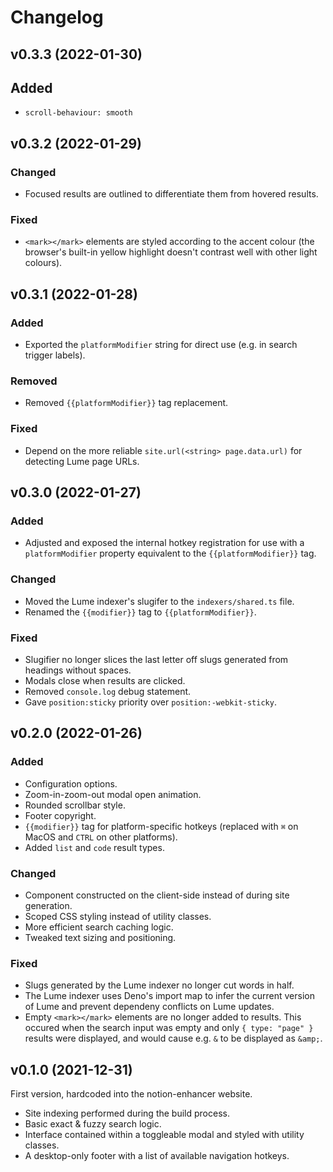 # Changelog

## v0.3.3 (2022-01-30)

## Added

- `scroll-behaviour: smooth`

## v0.3.2 (2022-01-29)

### Changed

- Focused results are outlined to differentiate them from
  hovered results.

### Fixed

- `<mark></mark>` elements are styled according to the accent
  colour (the browser's built-in yellow highlight doesn't contrast
  well with other light colours).

## v0.3.1 (2022-01-28)

### Added

- Exported the `platformModifier` string for direct use
  (e.g. in search trigger labels).

### Removed

- Removed `{{platformModifier}}` tag replacement.

### Fixed

- Depend on the more reliable `site.url(<string> page.data.url)`
  for detecting Lume page URLs.

## v0.3.0 (2022-01-27)

### Added

- Adjusted and exposed the internal hotkey registration
  for use with a `platformModifier` property equivalent
  to the `{{platformModifier}}` tag.

### Changed

- Moved the Lume indexer's slugifer to the `indexers/shared.ts` file.
- Renamed the `{{modifier}}` tag to `{{platformModifier}}`.

### Fixed

- Slugifier no longer slices the last letter off
  slugs generated from headings without spaces.
- Modals close when results are clicked.
- Removed `console.log` debug statement.
- Gave `position:sticky` priority over `position:-webkit-sticky`.

## v0.2.0 (2022-01-26)

### Added

- Configuration options.
- Zoom-in-zoom-out modal open animation.
- Rounded scrollbar style.
- Footer copyright.
- `{{modifier}}` tag for platform-specific hotkeys
  (replaced with `⌘` on MacOS and `CTRL` on other platforms).
- Added `list` and `code` result types.

### Changed

- Component constructed on the client-side instead of during site generation.
- Scoped CSS styling instead of utility classes.
- More efficient search caching logic.
- Tweaked text sizing and positioning.

### Fixed

- Slugs generated by the Lume indexer no longer cut words in half.
- The Lume indexer uses Deno's import map to infer the current version of
  Lume and prevent dependeny conflicts on Lume updates.
- Empty `<mark></mark>` elements are no longer added to results.
  This occured when the search input was empty and only `{ type: "page" }`
  results were displayed, and would cause e.g. `&` to be displayed as `&amp;`.

## v0.1.0 (2021-12-31)

First version, hardcoded into the notion-enhancer website.

- Site indexing performed during the build process.
- Basic exact & fuzzy search logic.
- Interface contained within a toggleable modal and styled with utility classes.
- A desktop-only footer with a list of available navigation hotkeys.
